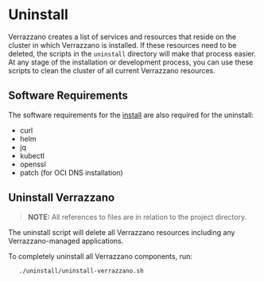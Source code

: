 # Uninstall

Verrazzano creates a list of services and resources that reside on the cluster in which Verrazzano is installed.
If these resources need to be deleted, the scripts in the `uninstall` directory will make that process easier. At any stage of the installation or development process, you can use these scripts to clean the cluster of all current Verrazzano resources.

## Software Requirements

The software requirements for the [install](../install/README.md) are also required for the uninstall:
* curl
* helm
* jq
* kubectl
* openssl
* patch (for OCI DNS installation)

## Uninstall Verrazzano

> **NOTE:** All references to files are in relation to the project directory.

The uninstall script will delete all Verrazzano resources including any Verrazzano-managed applications.

To completely uninstall all Verrazzano components, run:
```
   ./uninstall/uninstall-verrazzano.sh
```
